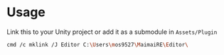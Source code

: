 # Usage
Link this to your Unity project or add it as a submodule in `Assets/Plugin`
```bash
cmd /c mklink /J Editor C:\Users\mos9527\MaimaiRE\Editor\
```